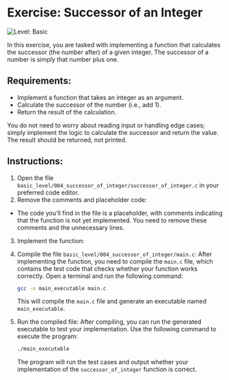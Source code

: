 # Exercise: Successor of an Integer

![Level: Basic](https://img.shields.io/badge/Level-Basic-brightgreen)

In this exercise, you are tasked with implementing a function that calculates the successor (the number after) of a given integer. The successor of a number is simply that number plus one.

## Requirements:
- Implement a function that takes an integer as an argument.
- Calculate the successor of the number (i.e., add 1).
- Return the result of the calculation.

You do not need to worry about reading input or handling edge cases; simply implement the logic to calculate the successor and return the value. The result should be returned, not printed.

## Instructions:
1. Open the file `basic_level/004_successor_of_integer/successor_of_integer.c` in your preferred code editor.
2. Remove the comments and placeholder code:
  - The code you’ll find in the file is a placeholder, with comments indicating that the function is not yet implemented. You need to remove these comments and the unnecessary lines.
3. Implement the function:

4. Compile the file `basic_level/004_successor_of_integer/main.c`:
    After implementing the function, you need to compile the `main.c` file, which contains the test code that checks whether your function works correctly. Open a terminal and run the following command:
    ```bash
    gcc -o main_executable main.c
    ```
    This will compile the `main.c` file and generate an executable named `main_executable`.

5. Run the compiled file:
    After compiling, you can run the generated executable to test your implementation. Use the following command to execute the program:
    ```bash
    ./main_executable
    ```
    The program will run the test cases and output whether your implementation of the `successor_of_integer` function is correct.

